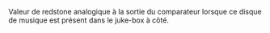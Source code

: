 Valeur de redstone analogique à la sortie du comparateur lorsque ce disque de musique est présent dans le juke-box à côté.
